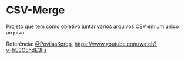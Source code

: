 # CSV-Merge

Projeto que tem como objetivo juntar vários arquivos CSV em um único arquivo.

Referência: [@PovilasKorop](https://github.com/PovilasKorop), https://www.youtube.com/watch?v=hE3O5hdE3Fs
